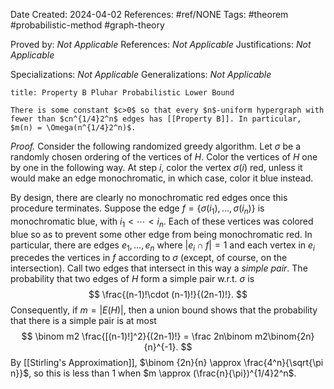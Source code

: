 Date Created: 2024-04-02
References: #ref/NONE
Tags: #theorem #probabilistic-method #graph-theory

Proved by: <i>Not Applicable</i>
References: <i>Not Applicable</i>
Justifications: <i>Not Applicable</i>

Specializations: <i>Not Applicable</i>
Generalizations: <i>Not Applicable</i>

```ad-theorem
title: Property B Pluhar Probabilistic Lower Bound

There is some constant $c>0$ so that every $n$-uniform hypergraph with fewer than $cn^{1/4}2^n$ edges has [[Property B]]. In particular, $m(n) = \Omega(n^{1/4}2^n)$.

```

<i>Proof.</i> Consider the following randomized greedy algorithm. Let $\sigma$ be a randomly chosen ordering of the vertices of $H$. Color the vertices of $H$ one by one in the following way. At step $i$, color the vertex $\sigma(i)$ red, unless it would make an edge monochromatic, in which case, color it blue instead. 

By design, there are clearly no monochromatic red edges once this procedure terminates. Suppose the edge $f = \{\sigma(i_1), \ldots, \sigma(i_n)\}$ is monochromatic blue, with $i_1 < \cdots < i_n$. Each of these vertices was colored blue so as to prevent some other edge from being monochromatic red. In particular, there are edges $e_1, \ldots, e_n$ where $|e_i\cap f| = 1$ and each vertex in $e_i$ precedes the vertices in $f$ according to $\sigma$ (except, of course, on the intersection). Call two edges that intersect in this way a *simple pair*. The probability that two edges of $H$ form a simple pair w.r.t. $\sigma$ is 
$$
\frac{(n-1)!\cdot (n-1)!}{(2n-1)!}.
$$
Consequently, if $m = |E(H)|$, then a union bound shows that the probability that there is a simple pair is at most
$$
\binom m2 \frac{[(n-1)!]^2}{(2n-1)!} = \frac 2n\binom m2\binom{2n}{n}^{-1}.
$$
By [[Stirling's Approximation]], $\binom {2n}{n} \approx \frac{4^n}{\sqrt{\pi n}}$, so this is less than 1 when $m \approx (\frac{n}{\pi})^{1/4}2^n$.